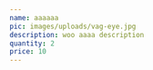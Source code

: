 ```yaml
---
name: aaaaaa
pic: images/uploads/vag-eye.jpg
description: woo aaaa description
quantity: 2
price: 10
---
```


